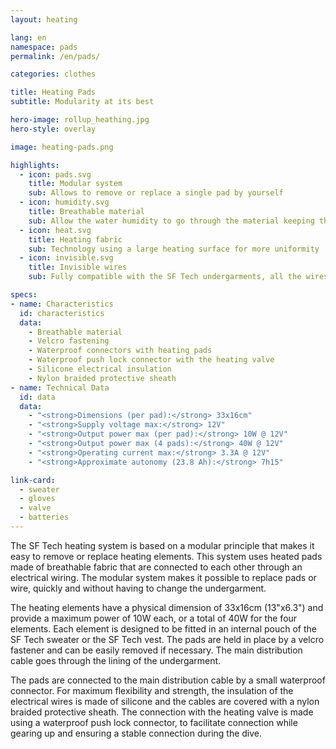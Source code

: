 ```yaml
---
layout: heating

lang: en
namespace: pads
permalink: /en/pads/

categories: clothes

title: Heating Pads
subtitle: Modularity at its best

hero-image: rollup_heathing.jpg
hero-style: overlay

image: heating-pads.png

highlights:
  - icon: pads.svg
    title: Modular system
    sub: Allows to remove or replace a single pad by yourself
  - icon: humidity.svg
    title: Breathable material
    sub: Allow the water humidity to go through the material keeping the skin dry and warm
  - icon: heat.svg
    title: Heating fabric
    sub: Technology using a large heating surface for more uniformity
  - icon: invisible.svg
    title: Invisible wires
    sub: Fully compatible with the SF Tech undergarments, all the wires for the heating pads are hidden inside the lining of the sweater

specs:
- name: Characteristics
  id: characteristics
  data:
    - Breathable material
    - Velcro fastening
    - Waterproof connectors with heating pads
    - Waterproof push lock connector with the heating valve
    - Silicone electrical insulation
    - Nylon braided protective sheath
- name: Technical Data
  id: data
  data:
    - "<strong>Dimensions (per pad):</strong> 33x16cm"
    - "<strong>Supply voltage max:</strong> 12V"
    - "<strong>Output power max (per pad):</strong> 10W @ 12V"
    - "<strong>Output power max (4 pads):</strong> 40W @ 12V"
    - "<strong>Operating current max:</strong> 3.3A @ 12V"
    - "<strong>Approximate autonomy (23.8 Ah):</strong> 7h15"

link-card:
  - sweater
  - gloves
  - valve
  - batteries
---
```

The SF Tech heating system is based on a modular principle that makes it easy to remove or replace heating elements. This system uses heated pads made of breathable fabric that are connected to each other through an electrical wiring. The modular system makes it possible to replace pads or wire, quickly and without having to change the undergarment.

The heating elements have a physical dimension of 33x16cm (13"x6.3") and provide a maximum power of 10W each, or a total of 40W for the four elements. Each element is designed to be fitted in an internal pouch of the SF Tech sweater or the SF Tech vest. The pads are held in place by a velcro fastener and can be easily removed if necessary. The main distribution cable goes through the lining of the undergarment.

The pads are connected to the main distribution cable by a small waterproof connector. For maximum flexibility and strength, the insulation of the electrical wires is made of silicone and the cables are covered with a nylon braided protective sheath. The connection with the heating valve is made using a waterproof push lock connector, to facilitate connection while gearing up and ensuring a stable connection during the dive.


